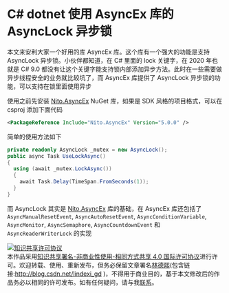 # C# dotnet 使用 AsyncEx 库的 AsyncLock 异步锁

本文来安利大家一个好用的库 AsyncEx 库。这个库有一个强大的功能是支持 AsyncLock 异步锁。小伙伴都知道，在 C# 里面的 lock 关键字，在 2020 年也就是 C# 9.0 都没有让这个关键字能支持锁内部添加异步方法。此时在一些需要做异步线程安全的业务就比较坑了，而 AsyncEx 库提供了 AsyncLock 异步锁的功能，可以支持在锁里面使用异步

<!--more-->
<!-- CreateTime:2020/9/23 8:58:31 -->




使用之前先安装 [Nito.AsyncEx](http://www.nuget.org/packages/Nito.AsyncEx) NuGet 库，如果是 SDK 风格的项目格式，可以在 csproj 添加下面代码

```xml
<PackageReference Include="Nito.AsyncEx" Version="5.0.0" />
```

简单的使用方法如下

```csharp
private readonly AsyncLock _mutex = new AsyncLock();
public async Task UseLockAsync()
{
  using (await _mutex.LockAsync())
  {
    await Task.Delay(TimeSpan.FromSeconds(1));
  }
}
```

而 AsyncLock 其实是 [Nito.AsyncEx](http://www.nuget.org/packages/Nito.AsyncEx) 库的基础，在 AsyncEx 库还包括了  `AsyncManualResetEvent`, `AsyncAutoResetEvent`, `AsyncConditionVariable`, `AsyncMonitor`, `AsyncSemaphore`, `AsyncCountdownEvent` 和 `AsyncReaderWriterLock` 的实现



<a rel="license" href="http://creativecommons.org/licenses/by-nc-sa/4.0/"><img alt="知识共享许可协议" style="border-width:0" src="https://licensebuttons.net/l/by-nc-sa/4.0/88x31.png" /></a><br />本作品采用<a rel="license" href="http://creativecommons.org/licenses/by-nc-sa/4.0/">知识共享署名-非商业性使用-相同方式共享 4.0 国际许可协议</a>进行许可。欢迎转载、使用、重新发布，但务必保留文章署名[林德熙](http://blog.csdn.net/lindexi_gd)(包含链接:http://blog.csdn.net/lindexi_gd )，不得用于商业目的，基于本文修改后的作品务必以相同的许可发布。如有任何疑问，请与我[联系](mailto:lindexi_gd@163.com)。
